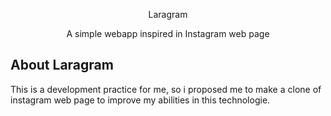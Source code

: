 <p align="center">Laragram</p>

<p align="center">
    A simple webapp inspired in Instagram web page
</p>

## About Laragram
This is a development practice for me, so i proposed me to make a clone of instagram web page to improve my abilities in this technologie.

